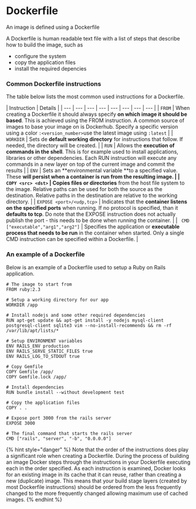 # Dockerfile

An image is defined using a Dockerfile

A Dockerfile is human readable text file with a list of steps that describe how to build the image, such as

* configure the system
* copy the application files
* install the required depencies

### Common Dockerfile instructions

The table below lists the most common used instructions for a Dockerfile.

| Instruction | Details |
| --- | --- | --- | --- | --- | --- | --- | --- |
| `FROM` | When creating a Dockerfile it should always specify **on which image it should be based**. This is achieved using the FROM instruction. A common source of images to base your image on is Dockerhub. Specify a specific version using a color `:<version_number>`use the latest image using `:latest` |
| `WORKDIR` | Sets de **default working directory** for instructions that follow. If needed, the directory will be created. |
| `RUN` | Allows the **execution of commands in the shell**. This is for example used to install applications, libraries or other dependencies. Each RUN instruction will execute any commands in a new layer on top of the current image and commit the results |
| `ENV` | Sets an **environmental variable **to a specified value. These **will persist **when a container is run from the resulting image. |
| `COPY <src> <dst>` | C**opies files or directories** from the host file system to the image. Relative paths can be used for both the source as the destination. Relative paths in the destination are relative to the working directory. |
| `EXPOSE <port>/<udp,tcp>` | Indicates that the **container listens on the specified ports** when running. If no protocol is specified, than it **defaults to tcp**. Do note that the EXPOSE instruction does not actually publish the port - this needs to be done when running the container. |
| ` CMD ["executable","arg1","arg2"]` | Specifies the application or **executable process that needs to be run** in the container when started. Only a single CMD instruction can be specified within a Dockerfile. |

### An example of a Dockerfile

Below is an example of a Dockerfile used to setup a Ruby on Rails application.

```text
# The image to start from
FROM ruby:2.3

# Setup a working directory for our app
WORKDIR /app

# Install nodejs and some other required dependencies
RUN apt-get update && apt-get install -y nodejs mysql-client postgresql-client sqlite3 vim --no-install-recommends && rm -rf /var/lib/apt/lists/*

# Setup ENVIRONMENT variables
ENV RAILS_ENV production
ENV RAILS_SERVE_STATIC_FILES true
ENV RAILS_LOG_TO_STDOUT true

# Copy Gemfile
COPY Gemfile /app/
COPY Gemfile.lock /app/

# Install dependencies
RUN bundle install --without development test

# Copy the application files
COPY . .

# Expose port 3000 from the rails server
EXPOSE 3000

# The final command that starts the rails server
CMD ["rails", "server", "-b", "0.0.0.0"]
```

{% hint style="danger" %}
 Note that the order of the instructions does play a significant role when creating a Dockerfile. During the process of building an image Docker steps through the instructions in your Dockerfile executing each in the order specified. As each instruction is examined, Docker looks for an existing image in its cache that it can reuse, rather than creating a new \(duplicate\) image. This means that your build stage layers \(created by most Dockerfile instructions\) should be ordered from the less frequently changed to the more frequently changed allowing maximum use of cached images.
{% endhint %}

